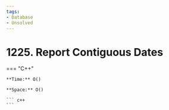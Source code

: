 ```yaml
---
tags:
- Database
- Unsolved
---
```



# 1225. Report Contiguous Dates

=== "C++"

    **Time:** O()

    **Space:** O()

    ``` c++
    ```